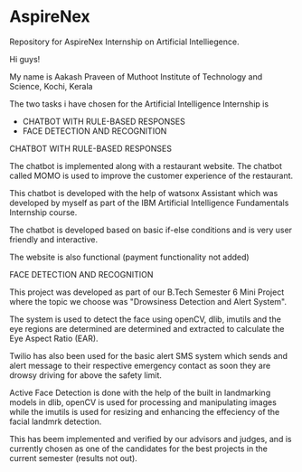 # AspireNex
Repository for AspireNex Internship on Artificial Intelliegence.

Hi guys!

My name is Aakash Praveen of Muthoot Institute of Technology and Science, Kochi, Kerala

The two tasks i have chosen for the Artificial Intelligence Internship is 
+ CHATBOT WITH RULE-BASED RESPONSES
+ FACE DETECTION AND RECOGNITION


CHATBOT WITH RULE-BASED RESPONSES


The chatbot is implemented along with a restaurant website. The chatbot called MOMO is used to improve the customer experience of the restaurant. 

This chatbot is developed with the help of watsonx Assistant which was developed by myself as part of the IBM Artificial Intelligence Fundamentals Internship course.

The chatbot is developed based on basic if-else conditions and is very user friendly and interactive.

The website is also functional (payment functionality not added)


FACE DETECTION AND RECOGNITION

This project was developed as part of our B.Tech Semester 6 Mini Project where the topic we choose was "Drowsiness Detection and Alert System".

The system is used to detect the face using openCV, dlib, imutils and the eye regions are determined are determined and extracted to calculate the Eye Aspect Ratio (EAR).

Twilio has also been used for the basic alert SMS system which sends and alert message to their respective emergency contact as soon they are drowsy driving for above the safety limit.

Active Face Detection is done with the help of the built in landmarking models in dlib, openCV is used for processing and manipulating images while the imutils is used for resizing and enhancing the effeciency of the facial landmrk detection.

This has beem implemented and verified by our advisors and judges, and is currently chosen as one of the candidates for the best projects in the current semester (results not out).
